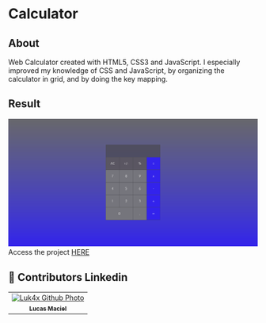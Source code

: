 # Calculator

## About
Web Calculator created with HTML5, CSS3 and JavaScript. I especially improved my knowledge of CSS and JavaScript, by organizing the calculator in grid, and by doing the key mapping.

## Result
<img src="./result.png" alt="challenge-result">
Access the project <a href="https://luk4x.github.io/projeto-calculadora/">HERE</a>

## 🤝 Contributors Linkedin
<table>
  <tr>
    <td align="center">
      <a href="https://www.linkedin.com/in/lucasmacielf/">
        <img src="https://avatars.githubusercontent.com/Luk4x" width="150px;" alt="Luk4x Github Photo"/><br>
        <sub>
          <b>Lucas Maciel</b>
        </sub>
      </a>
    </td>
  </tr>
</table>
